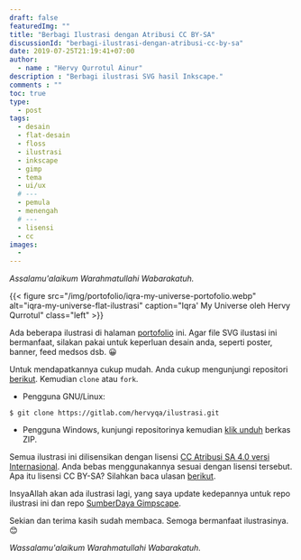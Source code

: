 ```yaml
---
draft: false
featuredImg: ""
title: "Berbagi Ilustrasi dengan Atribusi CC BY-SA"
discussionId: "berbagi-ilustrasi-dengan-atribusi-cc-by-sa"
date: 2019-07-25T21:19:41+07:00
author:
  - name : "Hervy Qurrotul Ainur"
description : "Berbagi ilustrasi SVG hasil Inkscape."
comments : ""
toc: true
type:
  - post
tags:
  - desain
  - flat-desain
  - floss
  - ilustrasi
  - inkscape
  - gimp
  - tema
  - ui/ux
  # ---
  - pemula
  - menengah
  # ---
  - lisensi
  - cc
images:
  -
---
```


*Assalamu'alaikum Warahmatullahi Wabarakatuh.*

{{< figure src="/img/portofolio/iqra-my-universe-portofolio.webp" alt="iqra-my-universe-flat-ilustrasi" caption="Iqra' My Universe oleh Hervy Qurrotul" class="left" >}}

Ada beberapa ilustrasi di halaman [portofolio](https://hervyqa.com/portofolio) ini. Agar file SVG ilustasi ini bermanfaat, silakan pakai untuk keperluan desain anda, seperti poster, banner, feed medsos dsb. :grinning:

Untuk mendapatkannya cukup mudah. Anda cukup mengunjungi repositori [berikut](https://gitlab.com/hervyqa/ilustrasi.git). Kemudian `clone` atau `fork`.

* Pengguna GNU/Linux:

```
$ git clone https://gitlab.com/hervyqa/ilustrasi.git
```

* Pengguna Windows, kunjungi repositorinya kemudian [klik unduh](https://gitlab.com/hervyqa/ilustrasi/-/archive/master/ilustrasi-master.zip) berkas ZIP.

Semua ilustrasi ini dilisensikan dengan lisensi [CC Atribusi SA 4.0 versi Internasional](https://creativecommons.org/licenses/by-sa/4.0/). Anda bebas menggunakannya sesuai dengan lisensi tersebut. Apa itu lisensi CC BY-SA? Silahkan baca ulasan [berikut](http://localhost:1313/posts/penjelasan-6-lisensi-creative-commons-cc-secara-singkat/#2-cc-by-sa/).

InsyaAllah akan ada ilustrasi lagi, yang saya update kedepannya untuk repo ilustrasi ini dan repo [SumberDaya Gimpscape](https://github.com/gimpscape/sumber-daya.git).

Sekian dan terima kasih sudah membaca. Semoga bermanfaat ilustrasinya.:blush:

*Wassalamu'alaikum Warahmatullahi Wabarakatuh.*

[Inkscape]:https://www.inkscape.org
[Gimp]:https://www.gimp.org

[GNOME.ID]:https://www.gnome.id
[BUKU CC-ID]:https://bit.ly/madewithccID
[Wikimedia]:https://www.wikkimedia.org/

[Behance]:https://www.b.net
[Dribbble]:https://www.dribbble.com

[AdobeStock]:https//www.stock.adobe.com
[123rf]:https//www.123rf.com
[Freepik]:https//www.freepik.com
[Dreamstime]:https//www.dreamstime.com
[Shutterstock]:https//www.shutterstock.com
